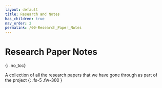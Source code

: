 ```yaml
---
layout: default
title: Research and Notes
has_children: true
nav_order: 2
permalink: /00-Research_Paper_Notes
---
```


# Research Paper Notes
{: .no_toc}

A collection of all the research papers that we have gone through as part of the project
{: .fs-5 .fw-300 }
